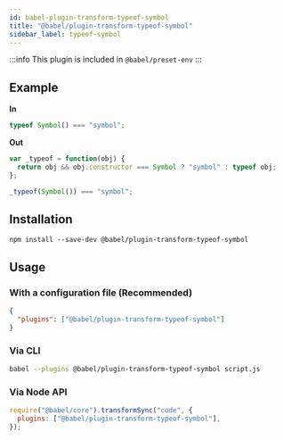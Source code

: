 ```yaml
---
id: babel-plugin-transform-typeof-symbol
title: "@babel/plugin-transform-typeof-symbol"
sidebar_label: typeof-symbol
---
```


:::info
This plugin is included in `@babel/preset-env`
:::

## Example

**In**

```js title="JavaScript"
typeof Symbol() === "symbol";
```

**Out**

```js title="JavaScript"
var _typeof = function(obj) {
  return obj && obj.constructor === Symbol ? "symbol" : typeof obj;
};

_typeof(Symbol()) === "symbol";
```

## Installation

```shell npm2yarn
npm install --save-dev @babel/plugin-transform-typeof-symbol
```

## Usage

### With a configuration file (Recommended)

```json title="babel.config.json"
{
  "plugins": ["@babel/plugin-transform-typeof-symbol"]
}
```

### Via CLI

```sh title="Shell"
babel --plugins @babel/plugin-transform-typeof-symbol script.js
```

### Via Node API

```js title="JavaScript"
require("@babel/core").transformSync("code", {
  plugins: ["@babel/plugin-transform-typeof-symbol"],
});
```
